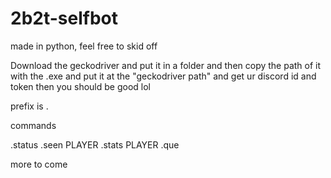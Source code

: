 # 2b2t-selfbot
made in python, feel free to skid off


Download the geckodriver and put it in a folder and then copy the path of it with the .exe and put it at the "geckodriver path" and get ur discord id and token then you should be good lol

prefix is .

commands

.status
.seen PLAYER
.stats PLAYER
.que

more to come
